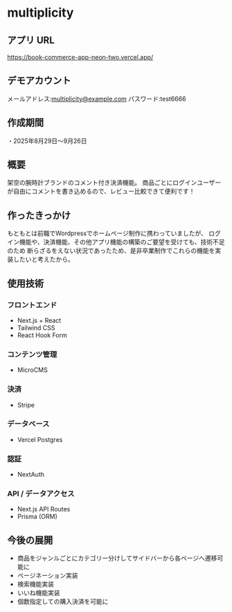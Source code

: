 # multiplicity
<ins> </ins>
## アプリ URL
https://book-commerce-app-neon-two.vercel.app/
## デモアカウント
メールアドレス:multiplicity@example.com
パスワード:test6666
## 作成期間
・2025年8月29日～9月26日
## 概要
架空の腕時計ブランドのコメント付き決済機能。
商品ごとにログインユーザーが自由にコメントを書き込めるので、レビュー比較できて便利です！
## 作ったきっかけ
もともとは前職でWordpressでホームページ制作に携わっていましたが、
ログイン機能や、決済機能、その他アプリ機能の構築のご要望を受けても、技術不足のため
断らざるをえない状況であったため、是非卒業制作でこれらの機能を実装したいと考えたから。
## 使用技術
### フロントエンド
- Next.js + React
- Tailwind CSS
- React Hook Form
### コンテンツ管理
- MicroCMS
### 決済
- Stripe
### データベース
- Vercel Postgres
### 認証
- NextAuth
### API / データアクセス
- Next.js API Routes
- Prisma (ORM)
## 今後の展開
- 商品をジャンルごとにカテゴリー分けしてサイドバーから各ページへ遷移可能に
- ページネーション実装
- 検索機能実装
- いいね機能実装
- 個数指定しての購入決済を可能に
